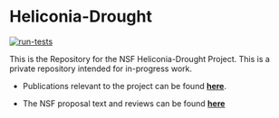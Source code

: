 # Heliconia-Drought
 <!-- badges: start -->
  [![run-tests](https://github.com/BrunaLab/Heliconia-Drought/workflows/run-tests/badge.svg)](https://github.com/BrunaLab/Heliconia-Drought/actions)
  <!-- badges: end -->
This is the Repository for the NSF Heliconia-Drought Project. This is a private repository intended for in-progress work. 

* Publications relevant to the project can be found [**here**](https://www.dropbox.com/sh/fbykdjj0zgaa468/AAAukFZ_kthsc3NpcxvmOvdsa?dl=0).  

* The NSF proposal text and reviews can be found [**here**](https://www.dropbox.com/sh/wxj7mgbwlrui6ty/AAAw3UJnPqIsMZ4_lixOlTVNa?dl=0)


